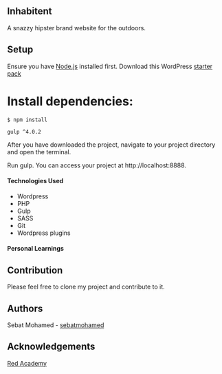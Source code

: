 ## Inhabitent

A snazzy hipster brand website for the outdoors.


## Setup

Ensure you have [Node.js](https://nodejs.org/en/) installed first. Download this WordPress [starter pack](https://github.com/robhyrk/wp-starter)

# Install dependencies:

``$ npm install``

``gulp ^4.0.2``

After you have downloaded the project, navigate to your project directory and open the terminal.

Run gulp. You can access your project at http://localhost:8888.


#### Technologies Used
- Wordpress
- PHP
- Gulp
- SASS
- Git
- Wordpress plugins

#### Personal Learnings




## Contribution

Please feel free to clone my project and contribute to it.

## Authors

Sebat Mohamed - [sebatmohamed](https://github.com/sebatmohamed)


## Acknowledgements

[Red Academy](https://github.com/redacademy)